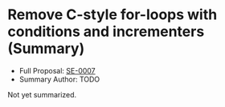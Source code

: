 # Remove C-style for-loops with conditions and incrementers (Summary)

* Full Proposal: [SE-0007](https://github.com/apple/swift-evolution/blob/main/proposals/0007-remove-c-style-for-loops.md)
* Summary Author: TODO

Not yet summarized.
